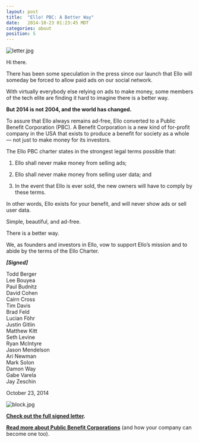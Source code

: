 ```yaml
---
layout: post
title:  "Ello! PBC: A Better Way"
date:   2014-10-23 01:23:45 MDT
categories: about
position: 5
---
```


![letter.jpg](https://d324imu86q1bqn.cloudfront.net/uploads/asset/attachment/693814/ello-xhdpi-b62bd5c3.jpg)

Hi there. 

There has been some speculation in the press since our launch that Ello will someday be forced to allow paid ads on our social network. 

With virtually everybody else relying on ads to make money, some members of the tech elite are finding it hard to imagine there is a better way. 

**But 2014 is not 2004, and the world has changed.** 

To assure that Ello always remains ad-free, Ello converted to a Public Benefit Corporation (PBC). A Benefit Corporation is a new kind of for-profit company in the USA that exists to produce a benefit for society as a whole — not just to make money for its investors. 

The Ello PBC charter states in the strongest legal terms possible that: 

1) Ello shall never make money from selling ads; 

2) Ello shall never make money from selling user data; and 

3) In the event that Ello is ever sold, the new owners will have to comply by these terms. 

In other words, Ello exists for your benefit, and will never show ads or sell user data.

Simple, beautiful, and ad-free. 

There is a better way. 

We, as founders and investors in Ello, vow to support Ello’s mission and to abide by the terms of the Ello Charter. 

**_[Signed]_** 

Todd Berger <br>
Lee Bouyea <br>
Paul Budnitz <br> 
David Cohen <br> 
Cairn Cross <br> 
Tim Davis <br> 
Brad Feld <br> 
Lucian Föhr <br> 
Justin Gitlin <br> 
Matthew Kitt <br> 
Seth Levine <br>
Ryan McIntyre <br>
Jason Mendelson <br>
Ari Newman <br>
Mark Solon <br>
Damon Way <br>
Gabe Varela <br>
Jay Zeschin <br>

October 23, 2014

![block.jpg](https://d324imu86q1bqn.cloudfront.net/uploads/asset/attachment/693028/ello-xhdpi-5f7213ac.jpg)

**[Check out the full signed letter](https://ello.co/downloads/ello-pbc.pdf).** 

**[Read more about Public Benefit Corporations](http://benefitcorp.net/)** (and how your company can become one too).
